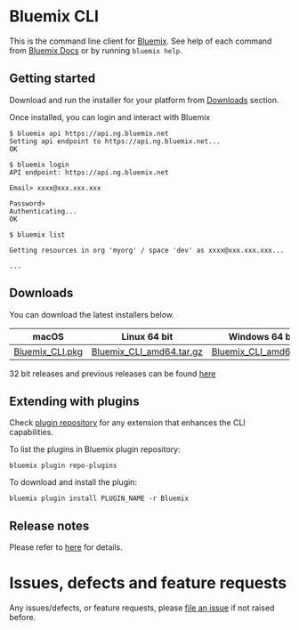 # Bluemix CLI

This is the command line client for [Bluemix](https://console.ng.bluemix.net/). See help of each command from [Bluemix Docs](https://console.ng.bluemix.net/docs/cli/reference/bluemix_cli/index.html) or by running `bluemix help`.

## Getting started

Download and run the installer for your platform from [Downloads](#downloads) section.

Once installed, you can login and interact with Bluemix
```
$ bluemix api https://api.ng.bluemix.net
Setting api endpoint to https://api.ng.bluemix.net...
OK

$ bluemix login
API endpoint: https://api.ng.bluemix.net

Email> xxxx@xxx.xxx.xxx

Password> 
Authenticating...
OK

$ bluemix list

Getting resources in org 'myorg' / space 'dev' as xxxx@xxx.xxx.xxx...

...
```

## Downloads
You can download the latest installers below.

| **macOS** | **Linux 64 bit** | **Windows 64 bit** |
|-----------|------------------|--------------------|
| [Bluemix_CLI.pkg](http://public.dhe.ibm.com/cloud/bluemix/cli/bluemix-cli/latest/Bluemix_CLI.pkg) | [Bluemix_CLI_amd64.tar.gz](http://public.dhe.ibm.com/cloud/bluemix/cli/bluemix-cli/latest/Bluemix_CLI_amd64.tar.gz) | [Bluemix_CLI_amd64.exe](http://public.dhe.ibm.com/cloud/bluemix/cli/bluemix-cli/latest/Bluemix_CLI_amd64.exe) |


32 bit releases and previous releases can be found [here](https://github.com/IBM-Bluemix/bluemix-cli-release/releases)

## Extending with plugins

Check [plugin repository](http://plugins.ng.bluemix.net/ui/repository.html#bluemix-plugins) for any extension that enhances the CLI capabilities.


To list the plugins in Bluemix plugin repository:

```
bluemix plugin repo-plugins

```

To download and install the plugin:

```
bluemix plugin install PLUGIN_NAME -r Bluemix

```

## Release notes

Please refer to [here](https://github.com/IBM-Bluemix/bluemix-cli-release/releases) for details.


# Issues, defects and feature requests

Any issues/defects, or feature requests, please [file an issue](https://github.com/IBM-Bluemix/bluemix-cli-release/issues) if not raised before.
